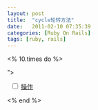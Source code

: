 ```yaml
---
layout: post
title:  "cycle轮转方法"
date:   2011-02-10 07:35:39
categories: [Ruby On Rails]
tags: [ruby, rails]
---
```


<% 10.times do %>

<div class="<%= cycle("even", "odd") ->">

  <input type="checkbox" /> <a href="#">操作</a>

</div>

<% end %>